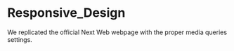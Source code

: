 # Responsive_Design
We replicated the official Next Web webpage with the proper media queries settings.
